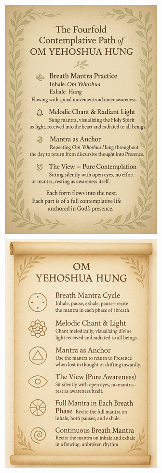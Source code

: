 ![OM Yehoshua Hung Scroll](OM-Yehoshua-Hung_Scroll.png)


![OM Yehoshua Hung Six-Fold Path](OM-Yehoshua-Hung_Sixfold-Contemplative-mantra-path.png)

